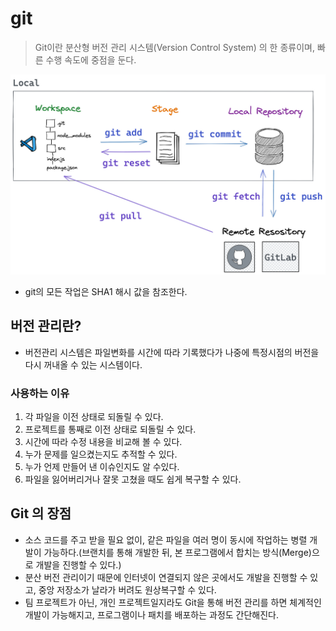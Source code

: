 # git

> Git이란 분산형 버전 관리 시스템(Version Control System) 의 한 종류이며, 빠른 수행 속도에 중점을 둔다.

![git1](images/git1.png)

- git의 모든 작업은 SHA1 해시 값을 참조한다.

## 버전 관리란?

- 버전관리 시스템은 파일변화를 시간에 따라 기록했다가 나중에 특정시점의 버전을 다시 꺼내올 수 있는 시스템이다.

### 사용하는 이유

1. 각 파일을 이전 상태로 되돌릴 수 있다.
2. 프로젝트를 통째로 이전 상태로 되돌릴 수 있다.
3. 시간에 따라 수정 내용을 비교해 볼 수 있다.
4. 누가 문제를 일으켰는지도 추적할 수 있다.
5. 누가 언제 만들어 낸 이슈인지도 알 수있다.
6. 파일을 잃어버리거나 잘못 고쳤을 때도 쉽게 복구할 수 있다.

## Git 의 장점

- 소스 코드를 주고 받을 필요 없이, 같은 파일을 여러 명이 동시에 작업하는 병렬 개발이 가능하다.(브랜치를 통해 개발한 뒤, 본 프로그램에서 합치는 방식(Merge)으로 개발을 진행할 수 있다.)
- 분산 버전 관리이기 때문에 인터넷이 연결되지 않은 곳에서도 개발을 진행할 수 있고, 중앙 저장소가 날라가 버려도 원상복구할 수 있다.
- 팀 프로젝트가 아닌, 개인 프로젝트일지라도 Git을 통해 버전 관리를 하면 체계적인 개발이 가능해지고, 프로그램이나 패치를 배포하는 과정도 간단해진다.

